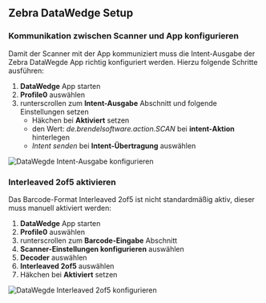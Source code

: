 ## Zebra DataWedge Setup

### Kommunikation zwischen Scanner und App konfigurieren
Damit der Scanner mit der App kommuniziert muss die Intent-Ausgabe der Zebra DataWegde App richtig konfiguriert werden. Hierzu folgende Schritte ausführen:

1. **DataWedge** App starten
2. **Profile0** auswählen
3. runterscrollen zum **Intent-Ausgabe** Abschnitt und folgende Einstellungen setzen
    * Häkchen bei **Aktiviert** setzen
    * den Wert: _de.brendelsoftware.action.SCAN_ bei **intent-Aktion** hinterlegen
    * _Intent senden_ bei **Intent-Übertragung** auswählen

![DataWegde Intent-Ausgabe konfigurieren](https://github.com/rolschewsky/zebra/blob/master/vids/datawedge_broadcast_intent.gif?raw=true)

### Interleaved 2of5 aktivieren
Das Barcode-Format Interleaved 2of5 ist nicht standardmäßig aktiv, dieser muss manuell aktiviert werden:

1. **DataWedge** App starten
2. **Profile0** auswählen
3. runterscrollen zum **Barcode-Eingabe** Abschnitt
4. **Scanner-Einstellungen konfigurieren** auswählen
5. **Decoder** auswählen
6. **Interleaved 2of5** auswählen
7. Häkchen bei **Aktiviert** setzen

![DataWegde Interleaved 2of5 konfigurieren](https://github.com/rolschewsky/zebra/blob/master/vids/datawedge_2of5.gif?raw=true)
